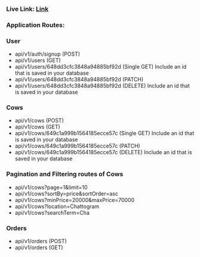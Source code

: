 ### Live Link: <a href="https://l2b1a4-cow-hut-admin-auth-montasim.vercel.app/">Link</a>

### Application Routes:

### User

- api/v1/auth/signup (POST)
- api/v1/users (GET)
- api/v1/users/648dd3cfc3848a94885bf92d (Single GET) Include an id that is saved in your database
- api/v1/users/648dd3cfc3848a94885bf92d (PATCH)
- api/v1/users/648dd3cfc3848a94885bf92d (DELETE) Include an id that is saved in your database

### Cows

- api/v1/cows (POST)
- api/v1/cows (GET)
- api/v1/cows/649c1a999b1564185ecce57c (Single GET) Include an id that is saved in your database
- api/v1/cows/649c1a999b1564185ecce57c (PATCH)
- api/v1/cows/649c1a999b1564185ecce57c (DELETE) Include an id that is saved in your database

### Pagination and Filtering routes of Cows
- api/v1/cows?page=1&limit=10
- api/v1/cows?sortBy=price&sortOrder=asc
- api/v1/cows?minPrice=20000&maxPrice=70000
- api/v1/cows?location=Chattogram
- api/v1/cows?searchTerm=Cha

### Orders
- api/v1/orders (POST)
- api/v1/orders (GET)
